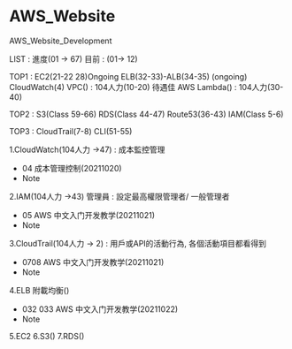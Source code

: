 # AWS_Website
AWS_Website_Development

LIST : 
進度(01 → 67)
目前 : (01→ 12)

TOP1 : 
EC2(21-22 28)Ongoing
ELB(32-33)-ALB(34-35) (ongoing)
CloudWatch(4)
VPC() : 104人力(10-20) 待遇佳
AWS Lambda() : 104人力(30-40)

TOP2 : 
S3(Class 59-66)
RDS(Class 44-47)
Route53(36-43)
IAM(Class 5-6)

TOP3 : 
CloudTrail(7-8)
CLI(51-55)

1.CloudWatch(104人力 →47) : 成本監控管理
+	04 成本管理控制(20211020)
+	Note

2.IAM(104人力 →43) 管理員 : 設定最高權限管理者/ 一般管理者
+	05 AWS 中文入门开发教学(20211021)
+	Note

3.CloudTrail(104人力 → 2) : 用戶或API的活動行為, 各個活動項目都看得到 
+	0708 AWS 中文入门开发教学(20211021)
+	Note

4.ELB 附載均衡()
+	032 033 AWS 中文入门开发教学(20211022)
+	Note

5.EC2
6.S3()
7.RDS()



